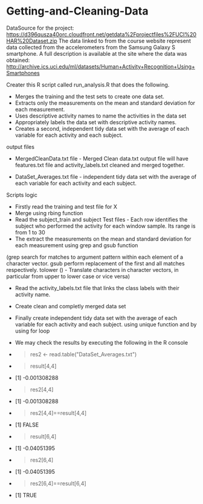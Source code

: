 Getting-and-Cleaning-Data
=========================
DataSource for the project:
https://d396qusza40orc.cloudfront.net/getdata%2Fprojectfiles%2FUCI%20HAR%20Dataset.zip 
The data linked to from the course website represent data collected from the accelerometers from the Samsung Galaxy S smartphone.
A full description is available at the site where the data was obtained: 
http://archive.ics.uci.edu/ml/datasets/Human+Activity+Recognition+Using+Smartphones

Creater this  R script called run_analysis.R that does the following. 
* Merges the training and the test sets to create one data set.
* Extracts only the measurements on the mean and standard deviation for each measurement. 
* Uses descriptive activity names to name the activities in the data set
* Appropriately labels the data set with descriptive activity names. 
* Creates a second, independent tidy data set with the average of each variable for each activity and each subject. 


output files

* MergedCleanData.txt file  - Merged Clean data.txt output file  will have features.txt file and activity_labels.txt  cleaned and merged together.

* DataSet_Averages.txt file  - independent tidy data set with the average of each variable for each activity and each subject.


Scripts logic

* Firstly read the training and test file for X
* Merge using rbing function
* Read the subject_train and subject Test files - Each row identifies the subject who performed the activity for each window sample.  Its range is from 1 to 30
* The extract the measurements on the mean and standard deviation for each measurement using grep and gsub function

(grep search for matches to argument pattern within each element of a character vector.
gsub perform replacement of the first and all matches respectively.
tolower () - Translate characters in character vectors, in particular from upper to lower case or vice versa)

* Read the activity_labels.txt file that links the class labels with their activity name.
* Create clean and completly merged data set
* Finally create independent tidy data set with the average of each variable for each activity and each subject. using unique function and by using for loop

* We may check the results by executing the following in the R console
* > res2 <- read.table("DataSet_Averages.txt")
* > result[4,4]
* [1] -0.001308288
* > res2[4,4]
* [1] -0.001308288
* > res2[4,4]==result[4,4]
* [1] FALSE
* > result[6,4]
* [1] -0.04051395
* > res2[6,4]
* [1] -0.04051395
* > res2[6,4]==result[6,4]
* [1] TRUE


